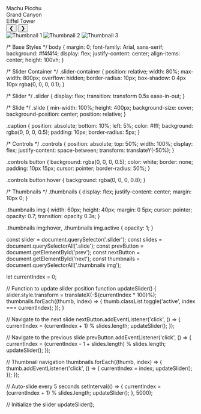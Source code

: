 <!DOCTYPE html>
<html lang="en">
<head>
  <meta charset="UTF-8">
  <meta name="viewport" content="width=device-width, initial-scale=1.0">
  <title>Image Slider</title>
  <link rel="stylesheet" href="styles.css">
</head>
<body>
  <div class="slider-container">
    <div class="slider">
      <div class="slide" style="background-image: url('image1.jpg');">
        <div class="caption">Machu Picchu</div>
      </div>
      <div class="slide" style="background-image: url('image2.jpg');">
        <div class="caption">Grand Canyon</div>
      </div>
      <div class="slide" style="background-image: url('image3.jpg');">
        <div class="caption">Eiffel Tower</div>
      </div>
    </div>
    <div class="controls">
      <button id="prev">❮</button>
      <button id="next">❯</button>
    </div>
    <div class="thumbnails">
      <img src="image1.jpg" data-index="0" alt="Thumbnail 1">
      <img src="image2.jpg" data-index="1" alt="Thumbnail 2">
      <img src="image3.jpg" data-index="2" alt="Thumbnail 3">
    </div>
  </div>
  <script src="script.js"></script>
</body>
</html>


/* Base Styles */
body {
  margin: 0;
  font-family: Arial, sans-serif;
  background: #f4f4f4;
  display: flex;
  justify-content: center;
  align-items: center;
  height: 100vh;
}

/* Slider Container */
.slider-container {
  position: relative;
  width: 80%;
  max-width: 800px;
  overflow: hidden;
  border-radius: 10px;
  box-shadow: 0 4px 10px rgba(0, 0, 0, 0.1);
}

/* Slider */
.slider {
  display: flex;
  transition: transform 0.5s ease-in-out;
}

/* Slide */
.slide {
  min-width: 100%;
  height: 400px;
  background-size: cover;
  background-position: center;
  position: relative;
}

.caption {
  position: absolute;
  bottom: 10%;
  left: 5%;
  color: #fff;
  background: rgba(0, 0, 0, 0.5);
  padding: 10px;
  border-radius: 5px;
}

/* Controls */
.controls {
  position: absolute;
  top: 50%;
  width: 100%;
  display: flex;
  justify-content: space-between;
  transform: translateY(-50%);
}

.controls button {
  background: rgba(0, 0, 0, 0.5);
  color: white;
  border: none;
  padding: 10px 15px;
  cursor: pointer;
  border-radius: 50%;
}

.controls button:hover {
  background: rgba(0, 0, 0, 0.8);
}

/* Thumbnails */
.thumbnails {
  display: flex;
  justify-content: center;
  margin: 10px 0;
}

.thumbnails img {
  width: 60px;
  height: 40px;
  margin: 0 5px;
  cursor: pointer;
  opacity: 0.7;
  transition: opacity 0.3s;
}

.thumbnails img:hover,
.thumbnails img.active {
  opacity: 1;
}


const slider = document.querySelector('.slider');
const slides = document.querySelectorAll('.slide');
const prevButton = document.getElementById('prev');
const nextButton = document.getElementById('next');
const thumbnails = document.querySelectorAll('.thumbnails img');

let currentIndex = 0;

// Function to update slider position
function updateSlider() {
  slider.style.transform = translateX(-${currentIndex * 100}%);
  thumbnails.forEach((thumb, index) => {
    thumb.classList.toggle('active', index === currentIndex);
  });
}

// Navigate to the next slide
nextButton.addEventListener('click', () => {
  currentIndex = (currentIndex + 1) % slides.length;
  updateSlider();
});

// Navigate to the previous slide
prevButton.addEventListener('click', () => {
  currentIndex = (currentIndex - 1 + slides.length) % slides.length;
  updateSlider();
});

// Thumbnail navigation
thumbnails.forEach((thumb, index) => {
  thumb.addEventListener('click', () => {
    currentIndex = index;
    updateSlider();
  });
});

// Auto-slide every 5 seconds
setInterval(() => {
  currentIndex = (currentIndex + 1) % slides.length;
  updateSlider();
}, 5000);

// Initialize the slider
updateSlider();
